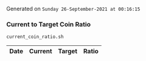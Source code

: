 Generated on `Sunday 26-September-2021 at 00:16:15`

### Current to Target Coin Ratio
`current_coin_ratio.sh`

Date|Current|Target|Ratio
---|---|---|---
